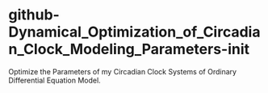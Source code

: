 # github-Dynamical_Optimization_of_Circadian_Clock_Modeling_Parameters-init
Optimize the Parameters of my Circadian Clock Systems of Ordinary Differential Equation Model.
